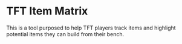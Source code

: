 # TFT Item Matrix

This is a tool purposed to help TFT players track items and highlight potential items they can build from their bench. 
